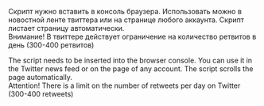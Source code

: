 Скрипт нужно вставить в консоль браузера. Использовать можно в новостной ленте твиттера или на странице любого аккаунта. Скрипт листает страницу автоматически. 
<br>Внимание! В твиттере действует ограничение на количество ретвитов в день (300-400 ретвитов)

The script needs to be inserted into the browser console. You can use it in the Twitter news feed or on the page of any account. The script scrolls the page automatically.
<br>Attention! There is a limit on the number of retweets per day on Twitter (300-400 retweets)
